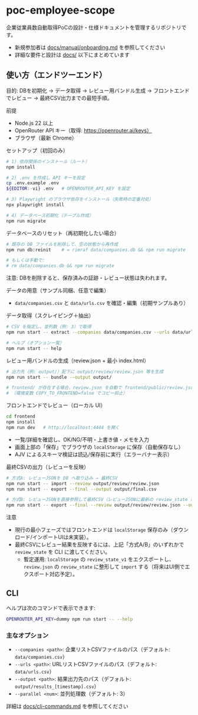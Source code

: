# poc-employee-scope

企業従業員数自動取得PoCの設計・仕様ドキュメントを管理するリポジトリです。

 - 新規参加者は [docs/manual/onboarding.md](docs/manual/onboarding.md) を参照してください
 - 詳細な要件と設計は [docs/](docs) 以下にまとめています

## 使い方（エンドツーエンド）

目的: DBを初期化 → データ取得 → レビュー用バンドル生成 → フロントエンドでレビュー → 最終CSV出力までの最短手順。

前提
- Node.js 22 以上
- OpenRouter API キー（取得: https://openrouter.ai/keys）
- ブラウザ（最新 Chrome）

セットアップ（初回のみ）
```bash
# 1) 依存関係のインストール（ルート）
npm install

# 2) .env を作成し API キーを設定
cp .env.example .env
${EDITOR:-vi} .env   # OPENROUTER_API_KEY を設定

# 3) Playwright のブラウザ依存をインストール（失敗時の定番対処）
npx playwright install

# 4) データベース初期化（テーブル作成）
npm run migrate
```

データベースのリセット（再初期化したい場合）
```bash
# 既存の DB ファイルを削除して、空の状態から再作成
npm run db:reinit    # = rimraf data/companies.db && npm run migrate

# もしくは手動で:
# rm data/companies.db && npm run migrate
```
注意: DBを削除すると、保存済みの証跡・レビュー状態は失われます。

データの用意（サンプル同梱、任意で編集）
- `data/companies.csv` と `data/urls.csv` を確認・編集（初期サンプルあり）

データ取得（スクレイピング＋抽出）
```bash
# CSV を指定し、並列数（例: 3）で取得
npm run start -- extract --companies data/companies.csv --urls data/urls.csv --parallel 3

# ヘルプ（オプション一覧）
npm run start -- help
```

レビュー用バンドルの生成（review.json + 最小 index.html）
```bash
# 出力先（例: output/）配下に output/review/review.json 等を生成
npm run start -- bundle --output output/

# frontend/ が存在する場合、review.json を自動で frontend/public/review.json へコピー
# （環境変数 COPY_TO_FRONTEND=false でコピー抑止）
```

フロントエンドでレビュー（ローカル UI）
```bash
cd frontend
npm install
npm run dev   # http://localhost:4444 を開く
```
- 一覧/詳細を確認し、OK/NG/不明・上書き値・メモを入力
- 画面上部の「保存」でブラウザの `localStorage` に保存（自動保存なし）
- AJV によるスキーマ検証は読込/保存前に実行（エラーバナー表示）

最終CSVの出力（レビューを反映）
```bash
# 方式A: レビューJSONを DB へ取り込み → 最終CSV
npm run start -- import --review output/review/review.json
npm run start -- export --final --output output/final.csv

# 方式B: レビューJSONを直接参照して最終CSV（レビューJSONに最新の review_state が含まれる場合）
npm run start -- export --final --review output/review/review.json --output output/final.csv
```
注意
- 現行の最小フェーズではフロントエンドは `localStorage` 保存のみ（ダウンロード/インポートUIは未実装）。
- 最終CSVにレビュー結果を反映するには、上記「方式A/B」のいずれかで `review_state` を CLI に渡してください。
  - 暫定運用: `localStorage` の `review_state_v1` をエクスポートし、`review.json` の `review_state` に整形して `import` する（将来はUI側でエクスポート対応予定）。

## CLI

ヘルプは次のコマンドで表示できます:

```bash
OPENROUTER_API_KEY=dummy npm run start -- --help
```

### 主なオプション

- `--companies <path>`: 企業リストCSVファイルのパス（デフォルト: `data/companies.csv`）
- `--urls <path>`: URLリストCSVファイルのパス（デフォルト: `data/urls.csv`）
- `--output <path>`: 結果出力先のパス（デフォルト: `output/results_[timestamp].csv`）
- `--parallel <num>`: 並列処理数（デフォルト: 3）

詳細は [docs/cli-commands.md](docs/cli-commands.md) を参照してください

